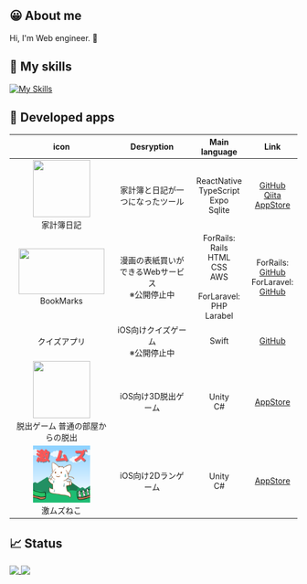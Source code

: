 ## 😀 About me
Hi, I'm Web engineer. 🤝

## 💪 My skills
[![My Skills](https://skillicons.dev/icons?i=html,css,js,aws,ruby,rails,react,jquery,php,laravel,cs,unity,swift,redis,docker,firebase,git,github&perline=10)](https://skillicons.dev)

## 👏 Developed apps

| icon                                                                                                                                                                      | Desryption                                        | Main language                                                                     | Link                                                                                                                                                 | 
| :-----------------------------------------------------------------------------------------------------------------------------------------------------------------------: | :-----------------------------------------------: | :-------------------------------------------------------------------------------: | :--------------------------------------------------------------------------------------------------------------------------------------------------: | 
| <img src="https://github.com/stogashi146/stogashi146/assets/83628316/553a7726-9690-4ee4-bc5c-f33f25e041dc" width="100" height="100"> <br> 家計簿日記                      | 家計簿と日記が一つになったツール                  | ReactNative<br>TypeScript<br>Expo<br>Sqlite                             |  [GitHub](https://github.com/stogashi146/CashDiary)<br>[Qiita](https://qiita.com/stogashi146/private/6a8f2ed017d3f015c7ae)<br>[AppStore]()
| <img src="https://github.com/stogashi146/stogashi146/assets/83628316/24d4c7d5-61ea-4b76-b772-544567832340" width="150" height="80"> <br> BookMarks                        | 漫画の表紙買いができるWebサービス<br>※公開停止中 | ForRails:<br>Rails<br>HTML<br>CSS<br>AWS<br><br>ForLaravel:<br>PHP<br>Larabel<br> | ForRails:<br>[GitHub](https://github.com/stogashi146/BookMarks)<br>ForLaravel:<br>[GitHub](https://github.com/stogashi146/BookMarksForLaravel) | 
| クイズアプリ                                                                                                                                                              | iOS向けクイズゲーム<br>※公開停止中               | Swift                                                                             |       [GitHub](https://github.com/stogashi146/NijisanjiQuiz)                                                                                     | 
| <img src="https://github.com/stogashi146/stogashi146/assets/83628316/a0188a00-182d-4b42-8468-478ba20bed9c" width="100" height="100"> <br> 脱出ゲーム 普通の部屋からの脱出 | iOS向け3D脱出ゲーム                               | Unity<br>C#                                                              |      [AppStore](https://apps.apple.com/app/id1660748414)                                                                                             | 
| <img src="https://raw.githubusercontent.com/stogashi146/stogashi146.github.io/main/images/GekimuzuNeko/icon.png" width="100" height="100"> <br> 激ムズねこ                | iOS向け2Dランゲーム                               | Unity<br>C#<br>                                                          | [AppStore](https://apps.apple.com/app/id1671800808)                                                                                               |

## 📈 Status
<a href="https://github-readme-stats.vercel.app/api/top-langs/?username=stogashi146">
  <img align="top" src="https://github-readme-stats.vercel.app/api/top-langs/?username=stogashi146&layout=compact" />
</a>
<a href="https://github-readme-stats.vercel.app/api?username=stogashi146">
  <img align="top" src="https://github-readme-stats.vercel.app/api?username=stogashi146&show_icons=true&theme=transparent" />
</a>
